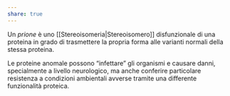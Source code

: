 ```yaml
---
share: true
---
```

Un *prione* è uno [[Stereoisomeria|Stereoisomero]] disfunzionale di una proteina in grado di trasmettere la propria forma alle varianti normali della stessa proteina.

Le proteine anomale possono “infettare” gli organismi e causare danni, specialmente a livello neurologico, ma anche conferire particolare resistenza a condizioni ambientali avverse tramite una differente funzionalità proteica.